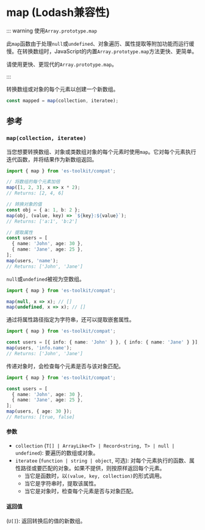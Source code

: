 # map (Lodash兼容性)

::: warning 使用`Array.prototype.map`

此`map`函数由于处理`null`或`undefined`、对象遍历、属性提取等附加功能而运行缓慢。在转换数组时，JavaScript的内置`Array.prototype.map`方法更快、更简单。

请使用更快、更现代的`Array.prototype.map`。

:::

转换数组或对象的每个元素以创建一个新数组。

```typescript
const mapped = map(collection, iteratee);
```

## 参考

### `map(collection, iteratee)`

当您想要转换数组、对象或类数组对象的每个元素时使用`map`。它对每个元素执行迭代函数，并将结果作为新数组返回。

```typescript
import { map } from 'es-toolkit/compat';

// 将数组的每个元素加倍
map([1, 2, 3], x => x * 2);
// Returns: [2, 4, 6]

// 转换对象的值
const obj = { a: 1, b: 2 };
map(obj, (value, key) => `${key}:${value}`);
// Returns: ['a:1', 'b:2']

// 提取属性
const users = [
  { name: 'John', age: 30 },
  { name: 'Jane', age: 25 },
];
map(users, 'name');
// Returns: ['John', 'Jane']
```

`null`或`undefined`被视为空数组。

```typescript
import { map } from 'es-toolkit/compat';

map(null, x => x); // []
map(undefined, x => x); // []
```

通过将属性路径指定为字符串，还可以提取嵌套属性。

```typescript
import { map } from 'es-toolkit/compat';

const users = [{ info: { name: 'John' } }, { info: { name: 'Jane' } }];
map(users, 'info.name');
// Returns: ['John', 'Jane']
```

传递对象时，会检查每个元素是否与该对象匹配。

```typescript
import { map } from 'es-toolkit/compat';

const users = [
  { name: 'John', age: 30 },
  { name: 'Jane', age: 25 },
];
map(users, { age: 30 });
// Returns: [true, false]
```

#### 参数

- `collection` (`T[] | ArrayLike<T> | Record<string, T> | null | undefined`): 要遍历的数组或对象。
- `iteratee` (`function | string | object`, 可选): 对每个元素执行的函数、属性路径或要匹配的对象。如果不提供，则按原样返回每个元素。
  - 当它是函数时，以`(value, key, collection)`的形式调用。
  - 当它是字符串时，提取该属性。
  - 当它是对象时，检查每个元素是否与对象匹配。

#### 返回值

(`U[]`): 返回转换后的值的新数组。
